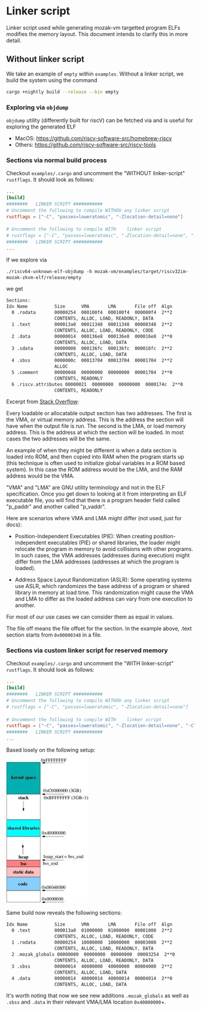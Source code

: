 # Linker script
Linker script used while generating mozak-vm targetted program ELFs modifies the memory layout.
This document intends to clarify this in more detail.

## Without linker script
We take an example of `empty` within `examples`. Without a linker script, we build the system using
the command 
```sh
cargo +nightly build --release --bin empty
```

### Exploring via `objdump`
`objdump` utility (differently built for riscV) can be fetched via and is useful for exploring the
generated ELF
- MacOS: https://github.com/riscv-software-src/homebrew-riscv
- Others: https://github.com/riscv-software-src/riscv-tools

### Sections via normal build process
Checkout `examples/.cargo` and uncomment the "WITHOUT linker-script" `rustflags`. It should look as follows:

```toml
...
[build]
########   LINKER SCRIPT ###########
# Uncomment the following to compile WITHOU any linker script
rustflags = ["-C", "passes=loweratomic", "-Zlocation-detail=none"]

# Uncomment the following to compile WITH    linker script
# rustflags = ["-C", "passes=loweratomic", "-Zlocation-detail=none", "-Clink-arg=-T./.cargo/riscv32im-mozak-zkvm.ld"]
########   LINKER SCRIPT ###########
...
```

If we explore via
```
./riscv64-unknown-elf-objdump -h mozak-vm/examples/target/riscv32im-mozak-zkvm-elf/release/empty
```

we get
```
Sections:
Idx Name          Size      VMA       LMA       File off  Algn
  0 .rodata       00000254  000100f4  000100f4  000000f4  2**2
                  CONTENTS, ALLOC, LOAD, READONLY, DATA
  1 .text         000013a0  00011348  00011348  00000348  2**2
                  CONTENTS, ALLOC, LOAD, READONLY, CODE
  2 .data         00000014  000136e8  000136e8  000016e8  2**0
                  CONTENTS, ALLOC, LOAD, DATA
  3 .sdata        00000008  000136fc  000136fc  000016fc  2**2
                  CONTENTS, ALLOC, LOAD, DATA
  4 .sbss         0000000c  00013704  00013704  00001704  2**2
                  ALLOC
  5 .comment      00000048  00000000  00000000  00001704  2**0
                  CONTENTS, READONLY
  6 .riscv.attributes 00000021  00000000  00000000  0000174c  2**0
                  CONTENTS, READONLY
```
Excerpt from [Stack Overflow](https://stackoverflow.com/questions/6218384/virtual-and-physical-addresses-of-sections-in-elf-files):

Every loadable or allocatable output section has two addresses. The first is the VMA, or virtual memory address. 
This is the address the section will have when the output file is run. 
The second is the LMA, or load memory address. This is the address at which the section will be loaded. In most cases the two addresses will be the same.

An example of when they might be different is when a data section is loaded into ROM, and then copied into RAM when the program starts up (this technique is often used to initialize global variables in a ROM based system). In this case the ROM address would be the LMA, and the RAM address would be the VMA.

"VMA" and "LMA" are GNU utility terminology and not in the ELF specification. Once you get down to looking at it from interpreting an ELF executable file, you will find that there is a program header field called "p_paddr" and another called "p_vaddr".

Here are scenarios where VMA and LMA might differ (not used, just for docs):

- Position-Independent Executables (PIE): When creating position-independent executables (PIE) or shared libraries, the loader might relocate the program in memory to avoid collisions with other programs. In such cases, the VMA addresses (addresses during execution) might differ from the LMA addresses (addresses at which the program is loaded).

- Address Space Layout Randomization (ASLR): Some operating systems use ASLR, which randomizes the base address of a program or shared library in memory at load time. This randomization might cause the VMA and LMA to differ as the loaded address can vary from one execution to another.

For most of our use cases we can consider them as equal in values.

The file off means the file offset for the section. In the example above, .text section starts from `0x00000348` in a file.

### Sections via custom linker script for reserved memory
Checkout `examples/.cargo` and uncomment the "WITH linker-script" `rustflags`. It should look as follows:

```toml
...
[build]
########   LINKER SCRIPT ###########
# Uncomment the following to compile WITHOU any linker script
# rustflags = ["-C", "passes=loweratomic", "-Zlocation-detail=none"]

# Uncomment the following to compile WITH    linker script
rustflags = ["-C", "passes=loweratomic", "-Zlocation-detail=none", "-Clink-arg=-T./.cargo/riscv32im-mozak-zkvm.ld"]
########   LINKER SCRIPT ###########
...
```
Based losely on the following setup:

![Memory layout](memory_layout.png)

Same build now reveals the following sections:
```
Idx Name          Size      VMA       LMA       File off  Algn
  0 .text         000013a0  01000000  01000000  00001000  2**2
                  CONTENTS, ALLOC, LOAD, READONLY, CODE
  1 .rodata       00000254  10000000  10000000  00003000  2**2
                  CONTENTS, ALLOC, LOAD, READONLY, DATA
  2 .mozak_globals 00000000  00000000  00000000  00003254  2**0
                  CONTENTS, ALLOC, LOAD, READONLY, DATA
  3 .sbss         00000014  40000000  40000000  00004000  2**2
                  CONTENTS, ALLOC, LOAD, DATA
  4 .data         00000014  40000014  40000014  00004014  2**0
                  CONTENTS, ALLOC, LOAD, DATA
```
It's worth noting that now we see new additions `.mozak_globals` as well as `.sbss` and `.data` in their relevant VMA/LMA location `0x40000000`+.

